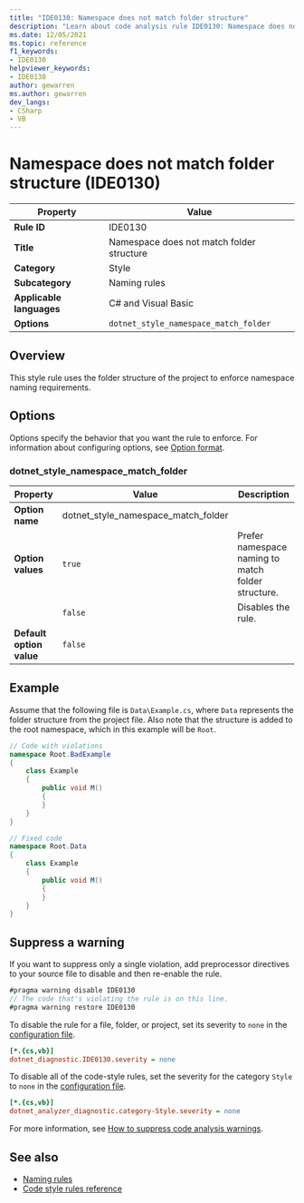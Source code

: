 ```yaml
---
title: "IDE0130: Namespace does not match folder structure"
description: "Learn about code analysis rule IDE0130: Namespace does not match folder structure"
ms.date: 12/05/2021
ms.topic: reference
f1_keywords:
- IDE0130
helpviewer_keywords:
- IDE0130
author: gewarren
ms.author: gewarren
dev_langs:
- CSharp
- VB
---
```

# Namespace does not match folder structure (IDE0130)

| Property                 | Value                                                  |
| ------------------------ | ------------------------------------------------------ |
| **Rule ID**              | IDE0130                                                |
| **Title**                | Namespace does not match folder structure              |
| **Category**             | Style                                                  |
| **Subcategory**          | Naming  rules                                          |
| **Applicable languages** | C# and Visual Basic                                    |
| **Options**              | `dotnet_style_namespace_match_folder`                  |

## Overview

This style rule uses the folder structure of the project to enforce namespace naming requirements.

## Options

Options specify the behavior that you want the rule to enforce. For information about configuring options, see [Option format](language-rules.md#option-format).

### dotnet_style_namespace_match_folder

| Property                 | Value                                                | Description                                        |
| ------------------------ | ---------------------------------------------------- | -------------------------------------------------- |
| **Option name**          | dotnet_style_namespace_match_folder                  |                                                    |
| **Option values**        | `true`                                               | Prefer namespace naming to match folder structure. |
|                          | `false`                                              | Disables the rule.                                 |
| **Default option value** | `false`                                              |                                                    |

## Example

Assume that the following file is `Data\Example.cs`, where `Data` represents the folder structure from the project file. Also note that the structure is added to the root namespace, which in this example will be `Root`.

```csharp
// Code with violations
namespace Root.BadExample
{
    class Example
    {
        public void M()
        {
        }
    }
}

// Fixed code
namespace Root.Data
{
    class Example
    {
        public void M()
        {
        }
    }
}
```

## Suppress a warning

If you want to suppress only a single violation, add preprocessor directives to your source file to disable and then re-enable the rule.

```csharp
#pragma warning disable IDE0130
// The code that's violating the rule is on this line.
#pragma warning restore IDE0130
```

To disable the rule for a file, folder, or project, set its severity to `none` in the [configuration file](../configuration-files.md).

```ini
[*.{cs,vb}]
dotnet_diagnostic.IDE0130.severity = none
```

To disable all of the code-style rules, set the severity for the category `Style` to `none` in the [configuration file](../configuration-files.md).

```ini
[*.{cs,vb}]
dotnet_analyzer_diagnostic.category-Style.severity = none
```

For more information, see [How to suppress code analysis warnings](../suppress-warnings.md).

## See also

- [Naming rules](naming-rules.md)
- [Code style rules reference](index.md)
